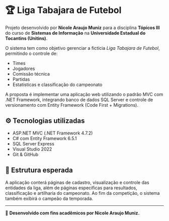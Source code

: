 ﻿# 🏆 Liga Tabajara de Futebol

Projeto desenvolvido por **Nicole Araujo Muniz** para a disciplina **Tópicos III** do curso de **Sistemas de Informação** na **Universidade Estadual do Tocantins (Unitins)**.

O sistema tem como objetivo gerenciar a fictícia *Liga Tabajara de Futebol*, permitindo o controle de:

- Times
- Jogadores
- Comissão técnica
- Partidas
- Estatísticas e classificação do campeonato

A proposta é implementar uma aplicação web utilizando o padrão MVC com .NET Framework, integrando banco de dados SQL Server e controle de versionamento com Entity Framework (Code First + Migrations).

## ⚙️ Tecnologias utilizadas

- ASP.NET MVC (.NET Framework 4.7.2)
- C# com Entity Framework 6.5.1
- SQL Server Express
- Visual Studio 2022
- Git & GitHub

## 📁 Estrutura esperada

A aplicação conterá páginas de cadastro, visualização e controle das entidades da liga, além de páginas específicas para resultados, classificação e artilharia do campeonato. Ao fim da competição, o sistema também exibirá o campeão da temporada.

---

📌 **Desenvolvido com fins acadêmicos por Nicole Araujo Muniz.**
